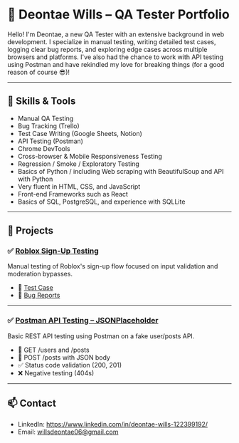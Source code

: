 # 🧪 Deontae Wills – QA Tester Portfolio

Hello! I'm Deontae, a new QA Tester with an extensive background in web development. I specialize in manual testing, writing detailed test cases, logging clear bug reports, and exploring edge cases across multiple browsers and platforms. I've also had the chance to work with API testing using Postman and have rekindled my love for breaking things (for a good reason of course 😎)!

---

## 🔧 Skills & Tools

- Manual QA Testing
- Bug Tracking (Trello)
- Test Case Writing (Google Sheets, Notion)
- API Testing (Postman)
- Chrome DevTools
- Cross-browser & Mobile Responsiveness Testing
- Regression / Smoke / Exploratory Testing
- Basics of Python / including Web scraping with BeautifulSoup and API with Python
- Very fluent in HTML, CSS, and JavaScript
- Front-end Frameworks such as React
- Basics of SQL, PostgreSQL, and experience with SQLLite

---

## 📁 Projects

### ✅ [Roblox Sign-Up Testing]()
Manual testing of Roblox's sign-up flow focused on input validation and moderation bypasses.

- 🔹 [Test Case](https://docs.google.com/document/d/1EOR376mY2_l3Gm3qJvyiKrVdPYfsXU88i8M2_Tm9uRQ/edit?usp=sharing)
- 🐞 [Bug Reports](https://trello.com/invite/b/67eec77474d79585e1aa9157/ATTI6030f40ed1a86817bc6ed40a4af81642EDA80CBA/roblox-bug-tracker-example-deontae-wills)

---

### ✅ [Postman API Testing – JSONPlaceholder]()
Basic REST API testing using Postman on a fake user/posts API.

- 🔹 GET /users and /posts
- 🔹 POST /posts with JSON body
- ✅ Status code validation (200, 201)
- ❌ Negative testing (404s)

---

## 📫 Contact

- LinkedIn: https://www.linkedin.com/in/deontae-wills-122399192/
- Email: willsdeontae06@gmail.com
